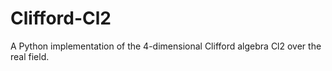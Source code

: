 # Clifford-Cl2
A Python implementation of the 4-dimensional Clifford algebra Cl2 over the real field.
